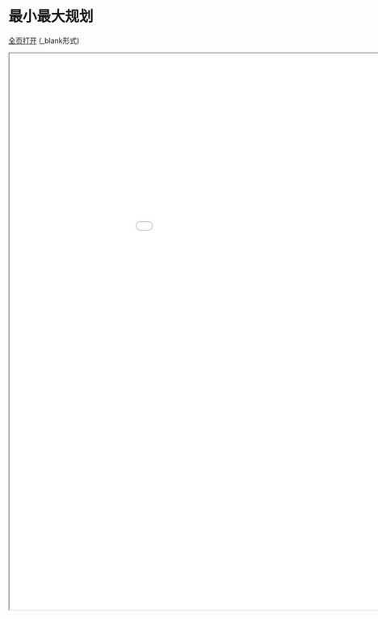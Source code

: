 
# 最小最大规划
<a href="/texpdf/part-opt-chap-minmaxopt.html" target="_blank">全页打开</a> (_blank形式)
<div class="pdf-class">
    <iframe  src=/texpdf/part-opt-chap-minmaxopt.html width="1100" height="1100">
    </iframe>
</div>
